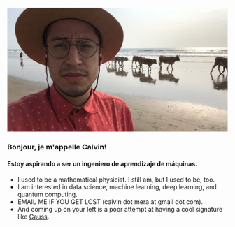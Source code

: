 ![](hello_cowbeen.jpg?raw=True)

### Bonjour, je m'appelle Calvin!
#### Estoy aspirando a ser un ingeniero de aprendizaje de máquinas.

- I used to be a mathematical physicist. I still am, but I used to be, too.
- I am interested in data science, machine learning, deep learning, and quantum computing.
- EMAIL ME IF YOU GET LOST (calvin dot mera at gmail dot com).
- And coming up on your left is a poor attempt at having a cool signature like [Gauss](https://en.wikipedia.org/wiki/Carl_Friedrich_Gauss#/media/File:Carl_Friedrich_Gau%C3%9F_signature.svg).
